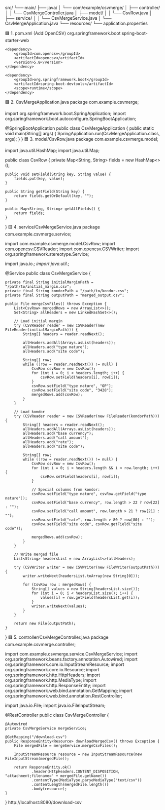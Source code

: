 src/
└── main/
    ├── java/
    │   └── com/example/csvmerge/
    │       ├── controller/
    │       │   └── CsvMergeController.java
    │       ├── model/
    │       │   └── CsvRow.java
    │       ├── service/
    │       │   └── CsvMergeService.java
    │       └── CsvMergeApplication.java
    └── resources/
        └── application.properties

🟩 1. pom.xml (Add OpenCSV)
<dependencies>
    <dependency>
        <groupId>org.springframework.boot</groupId>
        <artifactId>spring-boot-starter-web</artifactId>
    </dependency>

    <dependency>
        <groupId>com.opencsv</groupId>
        <artifactId>opencsv</artifactId>
        <version>5.8</version>
    </dependency>

    <dependency>
        <groupId>org.springframework.boot</groupId>
        <artifactId>spring-boot-devtools</artifactId>
        <scope>runtime</scope>
    </dependency>
</dependencies>
🟩 2. CsvMergeApplication.java
package com.example.csvmerge;

import org.springframework.boot.SpringApplication;
import org.springframework.boot.autoconfigure.SpringBootApplication;

@SpringBootApplication
public class CsvMergeApplication {
    public static void main(String[] args) {
        SpringApplication.run(CsvMergeApplication.class, args);
    }
}
🟦 3. model/CsvRow.java
package com.example.csvmerge.model;

import java.util.HashMap;
import java.util.Map;

public class CsvRow {
    private Map<String, String> fields = new HashMap<>();

    public void setField(String key, String value) {
        fields.put(key, value);
    }

    public String getField(String key) {
        return fields.getOrDefault(key, "");
    }

    public Map<String, String> getAllFields() {
        return fields;
    }
}
🟨 4. service/CsvMergeService.java
package com.example.csvmerge.service;

import com.example.csvmerge.model.CsvRow;
import com.opencsv.CSVReader;
import com.opencsv.CSVWriter;
import org.springframework.stereotype.Service;

import java.io.*;
import java.util.*;

@Service
public class CsvMergeService {

    private final String initialMarginPath = "/path/to/initial_margin.csv";
    private final String kondorPath = "/path/to/kondor.csv";
    private final String outputPath = "merged_output.csv";

    public File mergeCsvFiles() throws Exception {
        List<CsvRow> mergedRows = new ArrayList<>();
        Set<String> allHeaders = new LinkedHashSet<>();

        // Load initial margin
        try (CSVReader reader = new CSVReader(new FileReader(initialMarginPath))) {
            String[] headers = reader.readNext();

            allHeaders.addAll(Arrays.asList(headers));
            allHeaders.add("type nature");
            allHeaders.add("site code");

            String[] row;
            while ((row = reader.readNext()) != null) {
                CsvRow csvRow = new CsvRow();
                for (int i = 0; i < headers.length; i++) {
                    csvRow.setField(headers[i], row[i]);
                }
                csvRow.setField("type nature", "OP");
                csvRow.setField("site code", "3428");
                mergedRows.add(csvRow);
            }
        }

        // Load kondor
        try (CSVReader reader = new CSVReader(new FileReader(kondorPath))) {
            String[] headers = reader.readNext();
            allHeaders.addAll(Arrays.asList(headers));
            allHeaders.add("base currency");
            allHeaders.add("call amount");
            allHeaders.add("rate");
            allHeaders.add("site code");

            String[] row;
            while ((row = reader.readNext()) != null) {
                CsvRow csvRow = new CsvRow();
                for (int i = 0; i < headers.length && i < row.length; i++) {
                    csvRow.setField(headers[i], row[i]);
                }

                // Special columns from kondor:
                csvRow.setField("type nature", csvRow.getField("type nature"));
                csvRow.setField("base currency", row.length > 22 ? row[22] : "");
                csvRow.setField("call amount", row.length > 21 ? row[21] : "");
                csvRow.setField("rate", row.length > 80 ? row[80] : "");
                csvRow.setField("site code", csvRow.getField("site code"));

                mergedRows.add(csvRow);
            }
        }

        // Write merged file
        List<String> headersList = new ArrayList<>(allHeaders);

        try (CSVWriter writer = new CSVWriter(new FileWriter(outputPath))) {
            writer.writeNext(headersList.toArray(new String[0]));

            for (CsvRow row : mergedRows) {
                String[] values = new String[headersList.size()];
                for (int i = 0; i < headersList.size(); i++) {
                    values[i] = row.getField(headersList.get(i));
                }
                writer.writeNext(values);
            }
        }

        return new File(outputPath);
    }
}
🟥 5. controller/CsvMergeController.java
package com.example.csvmerge.controller;

import com.example.csvmerge.service.CsvMergeService;
import org.springframework.beans.factory.annotation.Autowired;
import org.springframework.core.io.InputStreamResource;
import org.springframework.core.io.Resource;
import org.springframework.http.HttpHeaders;
import org.springframework.http.MediaType;
import org.springframework.http.ResponseEntity;
import org.springframework.web.bind.annotation.GetMapping;
import org.springframework.web.bind.annotation.RestController;

import java.io.File;
import java.io.FileInputStream;

@RestController
public class CsvMergeController {

    @Autowired
    private CsvMergeService mergeService;

    @GetMapping("/download-csv")
    public ResponseEntity<Resource> downloadMergedCsv() throws Exception {
        File mergedFile = mergeService.mergeCsvFiles();

        InputStreamResource resource = new InputStreamResource(new FileInputStream(mergedFile));

        return ResponseEntity.ok()
                .header(HttpHeaders.CONTENT_DISPOSITION, "attachment;filename=" + mergedFile.getName())
                .contentType(MediaType.parseMediaType("text/csv"))
                .contentLength(mergedFile.length())
                .body(resource);
    }
}
http://localhost:8080/download-csv
